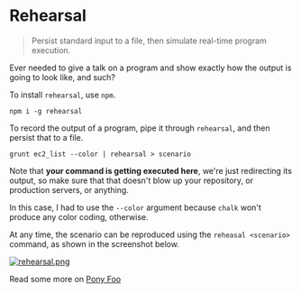 # Rehearsal

> Persist standard input to a file, then simulate real-time program execution.

Ever needed to give a talk on a program and show exactly how the output is going to look like, and such?

To install `rehearsal`, use `npm`.

```shell
npm i -g rehearsal
```

To record the output of a program, pipe it through `rehearsal`, and then persist that to a file.

```shell
grunt ec2_list --color | rehearsal > scenario
```

Note that **your command is getting executed here**, we're just redirecting its output, so make sure that that doesn't blow up your repository, or production servers, or anything.

In this case, I had to use the `--color` argument because `chalk` won't produce any color coding, otherwise.

At any time, the scenario can be reproduced using the `reheasal <scenario>` command, as shown in the screenshot below.

[![rehearsal.png][1]][2]

Read some more on [Pony Foo][3]

  [1]: http://i.imgur.com/boNkRem.png
  [2]: https://github.com/bevacqua/rehearsal "bevacqua/rehearsal on GitHub"
  [3]: http://blog.ponyfoo.com/2013/12/24/rehearsal-record-program-output "Rehearsal: Record program output"
